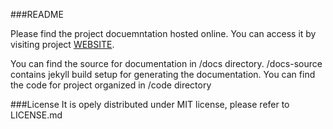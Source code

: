 ###README

Please find the project docuemntation hosted online.
You can access it by visiting project [WEBSITE](https://Joshi-Harsh.github.io/pHash). 

You can find the source for documentation in /docs directory. 
/docs-source contains jekyll build setup for generating the documentation.
You can find the code for project organized in /code directory

###License
It is opely distributed under MIT license, please refer to LICENSE.md